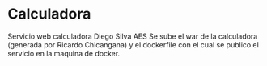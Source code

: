 # Calculadora 
Servicio web calculadora Diego Silva AES
Se sube el war de la calculadora (generada por Ricardo Chicangana) y el dockerfile con el cual se publico el servicio en la maquina de docker.

